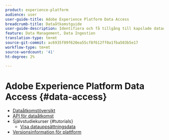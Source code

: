 ```yaml
---
product: experience-platform
audience: user
user-guide-title: Adobe Experience Platform Data Access
breadcrumb-title: Dataåtkomstguide
user-guide-description: Identifiera och få tillgång till kapslade datauppsättningar inom Platform.
feature: Data Management, Data Ingestion
translation-type: tm+mt
source-git-commit: ac6935f09f620ea55cf8f612ff0a1fba503b5e17
workflow-type: tm+mt
source-wordcount: '41'
ht-degree: 2%

---
```



# Adobe Experience Platform Data Access {#data-access}

- [Dataåtkomstöversikt](home.md)
- [API för dataåtkomst](api.md)
- Självstudiekurser {#tutorials}
   - [Visa datauppsättningsdata](tutorials/dataset-data.md)
- [Versionsinformation för plattform](https://www.adobe.com/go/platform-release-notes-en)